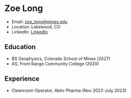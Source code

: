 # Zoe Long
- Email: zoe_long@mines.edu
- Location: Lakewood, CO
- LinkedIn: [LinkedIn](https://linkedin.com/in/z-long)

## Education
- BS Geophysics, Colorado School of Mines (2027)
- AS, Front Range Community College (2020)

## Experience
- Cleanroom Operator, Aktiv Pharma (Nov 2022-July 2023)
